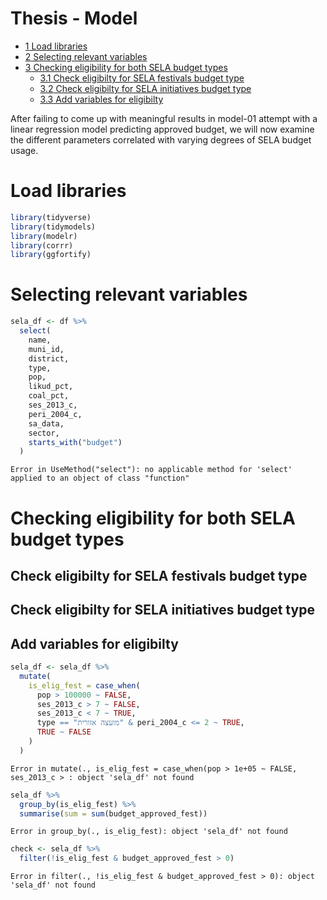 Thesis - Model
================

- <a href="#load-libraries" id="toc-load-libraries"><span
  class="toc-section-number">1</span> Load libraries</a>
- <a href="#selecting-relevant-variables"
  id="toc-selecting-relevant-variables"><span
  class="toc-section-number">2</span> Selecting relevant variables</a>
- <a href="#checking-eligibility-for-both-sela-budget-types"
  id="toc-checking-eligibility-for-both-sela-budget-types"><span
  class="toc-section-number">3</span> Checking eligibility for both SELA
  budget types</a>
  - <a href="#check-eligibilty-for-sela-festivals-budget-type"
    id="toc-check-eligibilty-for-sela-festivals-budget-type"><span
    class="toc-section-number">3.1</span> Check eligibilty for SELA
    festivals budget type</a>
  - <a href="#check-eligibilty-for-sela-initiatives-budget-type"
    id="toc-check-eligibilty-for-sela-initiatives-budget-type"><span
    class="toc-section-number">3.2</span> Check eligibilty for SELA
    initiatives budget type</a>
  - <a href="#add-variables-for-eligibilty"
    id="toc-add-variables-for-eligibilty"><span
    class="toc-section-number">3.3</span> Add variables for eligibilty</a>

After failing to come up with meaningful results in model-01 attempt
with a linear regression model predicting approved budget, we will now
examine the different parameters correlated with varying degrees of SELA
budget usage.

# Load libraries

``` r
library(tidyverse)
library(tidymodels)
library(modelr)
library(corrr)
library(ggfortify)
```

# Selecting relevant variables

``` r
sela_df <- df %>% 
  select(
    name,
    muni_id,
    district,
    type,
    pop,
    likud_pct,
    coal_pct,
    ses_2013_c,
    peri_2004_c,
    sa_data,
    sector,
    starts_with("budget")
  )
```

    Error in UseMethod("select"): no applicable method for 'select' applied to an object of class "function"

# Checking eligibility for both SELA budget types

## Check eligibilty for SELA festivals budget type

## Check eligibilty for SELA initiatives budget type

## Add variables for eligibilty

``` r
sela_df <- sela_df %>% 
  mutate(
    is_elig_fest = case_when(
      pop > 100000 ~ FALSE,
      ses_2013_c > 7 ~ FALSE,
      ses_2013_c < 7 ~ TRUE,
      type == "מועצה אזורית" & peri_2004_c <= 2 ~ TRUE,
      TRUE ~ FALSE
    )
  )
```

    Error in mutate(., is_elig_fest = case_when(pop > 1e+05 ~ FALSE, ses_2013_c > : object 'sela_df' not found

``` r
sela_df %>% 
  group_by(is_elig_fest) %>% 
  summarise(sum = sum(budget_approved_fest))
```

    Error in group_by(., is_elig_fest): object 'sela_df' not found

``` r
check <- sela_df %>% 
  filter(!is_elig_fest & budget_approved_fest > 0)
```

    Error in filter(., !is_elig_fest & budget_approved_fest > 0): object 'sela_df' not found
